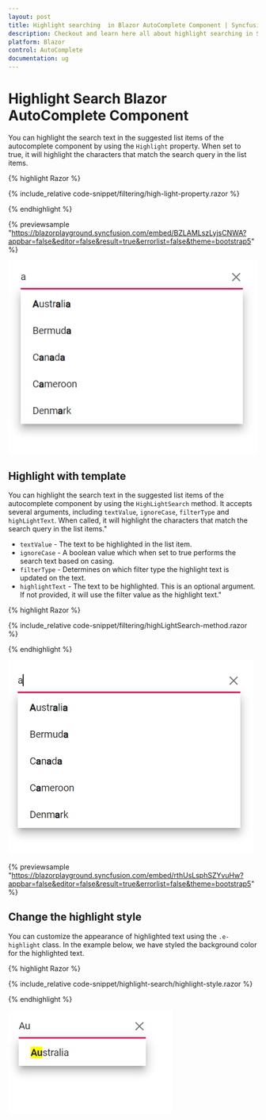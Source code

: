 ```yaml
---
layout: post
title: Highlight searching  in Blazor AutoComplete Component | Syncfusion
description: Checkout and learn here all about highlight searching in Syncfusion Blazor AutoComplete component and much more.
platform: Blazor
control: AutoComplete
documentation: ug
---
```


# Highlight Search Blazor AutoComplete Component

You can highlight the search text in the suggested list items of the autocomplete component by using the `Highlight` property. When set to true, it will highlight the characters that match the search query in the list items.

{% highlight Razor %}

{% include_relative code-snippet/filtering/high-light-property.razor %}

{% endhighlight %} 

{% previewsample "https://blazorplayground.syncfusion.com/embed/BZLAMLszLyjsCNWA?appbar=false&editor=false&result=true&errorlist=false&theme=bootstrap5" %}

![Blazor AutoComplete with highlight property](./images/filtering/blazor_autocomplete_highlight-property.png)

## Highlight with template

You can highlight the search text in the suggested list items of the autocomplete component by using the `HighLightSearch` method. It accepts several arguments, including `textValue`, `ignoreCase`, `filterType` and `highLightText`. When called, it will highlight the characters that match the search query in the list items."

* `textValue` - The text to be highlighted in the list item.
* `ignoreCase` - A boolean value which when set to true performs the search text based on casing.
* `filterType` - Determines on which filter type the highlight text is updated on the text.
* `highlightText` - The text to be highlighted. This is an optional argument. If not provided, it will use the filter value as the highlight text."

{% highlight Razor %}

{% include_relative code-snippet/filtering/highLightSearch-method.razor %}

{% endhighlight %} 

![Blazor AutoComplete with HighLightSearch method](./images/filtering/blazor_autocomplete_highLightSearch-method.png)

{% previewsample "https://blazorplayground.syncfusion.com/embed/rthUsLsphSZYvuHw?appbar=false&editor=false&result=true&errorlist=false&theme=bootstrap5" %}

## Change the highlight style

You can customize the appearance of highlighted text using the `.e-highlight` class. In the example below, we have styled the background color for the highlighted text.

{% highlight Razor %}

{% include_relative code-snippet/highlight-search/highlight-style.razor %}

{% endhighlight %} 

![Blazor AutoComplete with HighLightSearch method](./images/highlight-search/blazor_autocomplete_highlight-style.png)
